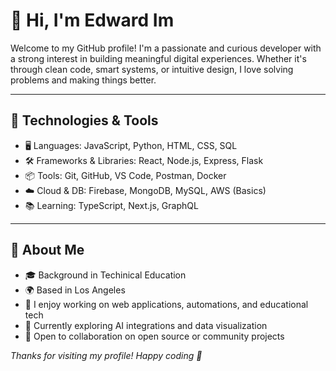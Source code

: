 # 👋 Hi, I'm Edward Im

Welcome to my GitHub profile! I'm a passionate and curious developer with a strong interest in building meaningful digital experiences. Whether it's through clean code, smart systems, or intuitive design, I love solving problems and making things better.

---

## 🔧 Technologies & Tools

- 🖥️ Languages: JavaScript, Python, HTML, CSS, SQL
- 🛠️ Frameworks & Libraries: React, Node.js, Express, Flask
- 📦 Tools: Git, GitHub, VS Code, Postman, Docker
- ☁️ Cloud & DB: Firebase, MongoDB, MySQL, AWS (Basics)
- 📚 Learning: TypeScript, Next.js, GraphQL

---

## 🧠 About Me

- 🎓 Background in Techinical Education
- 🌍 Based in Los Angeles
- 💬 I enjoy working on web applications, automations, and educational tech
- 🌱 Currently exploring AI integrations and data visualization
- 🤝 Open to collaboration on open source or community projects

*Thanks for visiting my profile! Happy coding 🚀*
